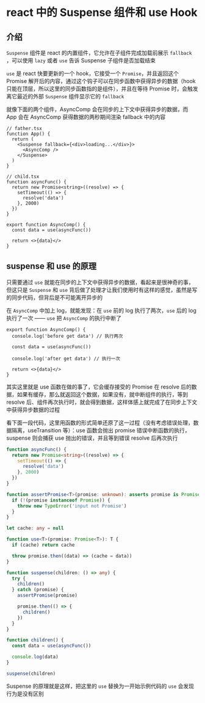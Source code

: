 # react 中的 Suspense 组件和 use Hook

## 介绍

`Suspense` 组件是 react 的内置组件，它允许在子组件完成加载前展示 `fallback` ，可以使用 `lazy` 或者 `use` 告诉 Suspense 子组件是否加载结束

`use` 是 react 快要更新的一个 hook，它接受一个 `Promise`，并且返回这个 Promise 解开后的内容，通过这个钩子可以在同步函数中获得异步的数据（hook 只能在顶层，所以这里的同步函数指的是组件），并且在等待 Promise 时，会触发离它最近的外部 `Suspense` 组件显示它的 `fallback`

就像下面的两个组件，AsyncComp 会在同步的上下文中获得异步的数据，而 App 会在 AsyncComp 获得数据的两秒期间渲染 fallback 中的内容

```react
// father.tsx
function App() {
  return (
    <Suspense fallback={<div>loading...</div>}>
      <AsyncComp />
    </Suspense>
  )
}

// child.tsx
function asyncFunc() {
  return new Promise<string>((resolve) => {
    setTimeout(() => {
      resolve('data')
    }, 2000)
  })
}

export function AsyncComp() {
  const data = use(asyncFunc())

  return <>{data}</>
}
```

## suspense 和 use 的原理

只需要通过 `use` 就能在同步的上下文中获得异步的数据，看起来是很神奇的事，但这只是 `Suspense` 和 `use` 背后做了处理才让我们使用时有这样的感觉，虽然是写的同步代码，但背后是不可能离开异步的

在 `AsyncComp` 中加上 log，就能发现：在 `use` 前的 log 执行了两次，`use` 后的 log 执行了一次 —— `use` 把 `AsyncComp` 的执行中断了

```react
export function AsyncComp() {
  console.log('before get data') // 执行两次

  const data = use(asyncFunc())

  console.log('after get data') // 执行一次

  return <>{data}</>
}
```

其实这里就是 use 函数在做的事了，它会缓存接受的 Promise 在 resolve 后的数据，如果有缓存，那么就返回这个数据，如果没有，就中断组件的执行，等到 resolve 后、组件再次执行时，就会得到数据，这样体感上就完成了在同步上下文中获得异步数据的过程

看下面一段代码，这里用函数的形式简单还原了这一过程（没有考虑错误处理，数据隔离，useTransition 等）：use 函数会抛出 promise 错误中断函数的执行，suspense 则会捕获 use 抛出的错误，并且等到错误 resolve 后再次执行

```typescript
function asyncFunc() {
  return new Promise<string>((resolve) => {
    setTimeout(() => {
      resolve('data')
    }, 2000)
  })
}

function assertPromise<T>(promise: unknown): asserts promise is Promise<T> {
  if (!(promise instanceof Promise)) {
    throw new TypeError('input not Promise')
  }
}

let cache: any = null

function use<T>(promise: Promise<T>): T {
  if (cache) return cache

  throw promise.then((data) => (cache = data))
}

function suspense(children: () => any) {
  try {
    children()
  } catch (promise) {
    assertPromise(promise)

    promise.then(() => {
      children()
    })
  }
}

function children() {
  const data = use(asyncFunc())

  console.log(data)
}

suspense(children)
```

Suspense 的原理就是这样，把这里的 `use` 替换为一开始示例代码的 `use` 会发现行为是没有区别
